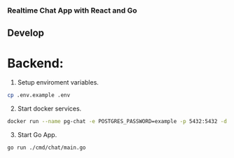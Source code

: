 ### Realtime Chat App with React and Go

## Develop

# Backend:

1. Setup enviroment variables.

```bash
cp .env.example .env

```

2. Start docker services.

```bash
docker run --name pg-chat -e POSTGRES_PASSWORD=example -p 5432:5432 -d postgres
```

3. Start Go App.

```bash
go run ./cmd/chat/main.go
```
